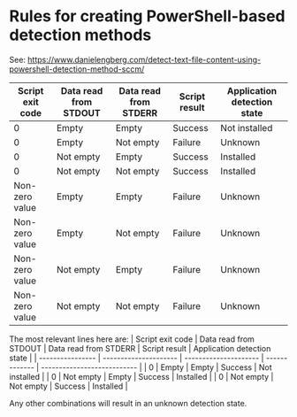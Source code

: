 # Rules for creating PowerShell-based detection methods
See: https://www.danielengberg.com/detect-text-file-content-using-powershell-detection-method-sccm/
 
 | Script exit code | Data read from STDOUT | Data read from STDERR | Script result | Application detection state | 
 | ---------------- | --------------------- | --------------------- | ------------- | --------------------------- | 
 | 0 | Empty | Empty | Success | Not installed | 
 | 0 | Empty | Not empty | Failure | Unknown | 
 | 0 | Not empty | Empty | Success | Installed | 
 | 0 | Not empty | Not empty | Success | Installed | 
 | Non-zero value | Empty | Empty | Failure | Unknown | 
 | Non-zero value | Empty | Not empty | Failure | Unknown | 
 | Non-zero value | Not empty | Empty | Failure | Unknown | 
 | Non-zero value | Not empty | Not empty | Failure | Unknown | 
 
The most relevant lines here are:
 | Script exit code | Data read from STDOUT | Data read from STDERR | Script result | Application detection state | 
 | ---------------- | --------------------- | --------------------- | ------------- | --------------------------- | 
 | 0 | Empty | Empty | Success | Not installed | 
 | 0 | Not empty | Empty | Success | Installed | 
 | 0 | Not empty | Not empty | Success | Installed | 
 
Any other combinations will result in an unknown detection state.
